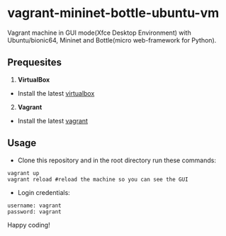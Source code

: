 # vagrant-mininet-bottle-ubuntu-vm
Vagrant machine in GUI mode(Xfce Desktop Environment) with Ubuntu/bionic64, Mininet and Bottle(micro web-framework for Python).

## Prequesites

1. **VirtualBox**

  * Install the latest [virtualbox](https://www.virtualbox.org/wiki/Downloads)

2. **Vagrant**

  * Install the latest [vagrant](https://www.vagrantup.com/downloads.html)

## Usage

  * Clone this repository and in the root directory run these commands:

```
vagrant up
vagrant reload #reload the machine so you can see the GUI
```

 * Login credentials:
```
username: vagrant
password: vagrant
```

Happy coding!
